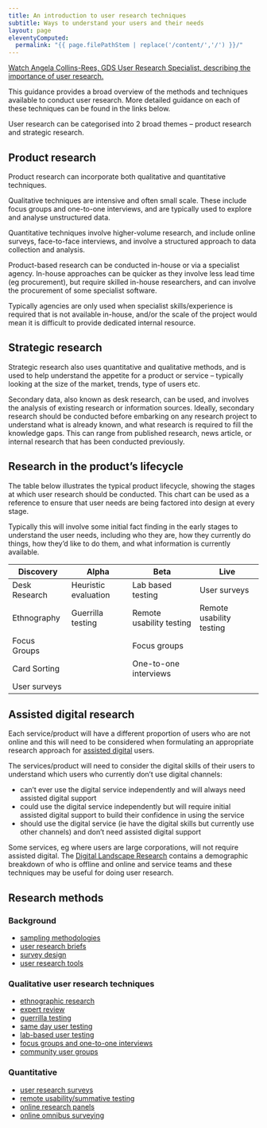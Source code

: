 ```yaml
---
title: An introduction to user research techniques
subtitle: Ways to understand your users and their needs
layout: page
eleventyComputed:
  permalink: "{{ page.filePathStem | replace('/content/','/') }}/"
---
```


[Watch Angela Collins-Rees, GDS User Research Specialist, describing the importance of user research.](https://www.youtube.com/watch?v=1hbnPCdM4ls)

This guidance provides a broad overview of the methods and techniques available to conduct user research. More detailed guidance on each of these techniques can be found in the links below.

User research can be categorised into 2 broad themes – product research and strategic research.

## Product research

Product research can incorporate both qualitative and quantitative techniques.

Qualitative techniques are intensive and often small scale. These include focus groups and one-to-one interviews, and are typically used to explore and analyse unstructured data.

Quantitative techniques involve higher-volume research, and include online surveys, face-to-face interviews, and involve a structured approach to data collection and analysis.

Product-based research can be conducted in-house or via a specialist agency. In-house approaches can be quicker as they involve less lead time (eg procurement), but require skilled in-house researchers, and can involve the procurement of some specialist software.

Typically agencies are only used when specialist skills/experience is required that is not available in-house, and/or the scale of the project would mean it is difficult to provide dedicated internal resource.

## Strategic research

Strategic research also uses quantitative and qualitative methods, and is used to help understand the appetite for a product or service – typically looking at the size of the market, trends, type of users etc.

Secondary data, also known as desk research, can be used, and involves the analysis of existing research or information sources. Ideally, secondary research should be conducted before embarking on any research project to understand what is already known, and what research is required to fill the knowledge gaps. This can range from published research, news article, or internal research that has been conducted previously.

## Research in the product’s lifecycle

The table below illustrates the typical product lifecycle, showing the stages at which user research should be conducted. This chart can be used as a reference to ensure that user needs are being factored into design at every stage.

Typically this will involve some initial fact finding in the early stages to understand the user needs, including who they are, how they currently do things, how they’d like to do them, and what information is currently available.

| Discovery | Alpha | Beta | Live |
| --- | --- | --- | --- |
| Desk Research | Heuristic evaluation | Lab based testing | User surveys |
| Ethnography | Guerrilla testing | Remote usability testing | Remote usability testing |
| Focus Groups |  | Focus groups |  |
| Card Sorting |  | One-to-one interviews | |
| User surveys |  |  |  |

## Assisted digital research

Each service/product will have a different proportion of users who are not online and this will need to be considered when formulating an appropriate research approach for [assisted digital](/version-1/guides/assisted-digital/) users.

The services/product will need to consider the digital skills of their users to understand which users who currently don’t use digital channels:

- can’t ever use the digital service independently and will always need assisted digital support
- could use the digital service independently but will require initial assisted digital support to build their confidence in using the service
- should use the digital service (ie have the digital skills but currently use other channels) and don’t need assisted digital support

Some services, eg where users are large corporations, will not require assisted digital. The [Digital Landscape Research](https://www.gov.uk/government/publications/digital-landscape-research) contains a demographic breakdown of who is offline and online and service teams and these techniques may be useful for doing user research.

## Research methods

### Background

- [sampling methodologies](https://web.archive.org/web/20150324140526/https://www.gov.uk/service-manual/user-centred-design/user-research/sampling-methodologies.html)
- [user research briefs](https://web.archive.org/web/20150324140526/https://www.gov.uk/service-manual/user-centred-design/user-research/user-research-briefs.html)
- [survey design](https://web.archive.org/web/20150324140526/https://www.gov.uk/service-manual/user-centred-design/user-research/survey-design.html)
- [user research tools](https://web.archive.org/web/20150324140526/https://www.gov.uk/service-manual/user-centred-design/user-research/user-research-tools.html)

### Qualitative user research techniques

- [ethnographic research](https://web.archive.org/web/20150324140526/https://www.gov.uk/service-manual/user-centred-design/user-research/ethnographic-research.html)
- [expert review](https://web.archive.org/web/20150324140526/https://www.gov.uk/service-manual/user-centred-design/user-research/expert-review.html)
- [guerrilla testing](https://web.archive.org/web/20150324140526/https://www.gov.uk/service-manual/user-centred-design/user-research/guerrilla-testing.html)
- [same day user testing](https://web.archive.org/web/20150324140526/https://www.gov.uk/service-manual/user-centred-design/user-research/same-day-user-testing.html)
- [lab-based user testing](https://web.archive.org/web/20150324140526/https://www.gov.uk/service-manual/user-centred-design/user-research/lab-based-user-testing.html)
- [focus groups and one-to-one interviews](https://web.archive.org/web/20150324140526/https://www.gov.uk/service-manual/user-centred-design/user-research/focus-groups-mini-groups-interviews.html)
- [community user groups](https://web.archive.org/web/20150324140526/https://www.gov.uk/service-manual/user-centred-design/user-research/community-user-groups.html)

### Quantitative

- [user research surveys](https://web.archive.org/web/20150324140526/https://www.gov.uk/service-manual/user-centred-design/user-research/user-research-surveys.html)
- [remote usability/summative testing](https://web.archive.org/web/20150324140526/https://www.gov.uk/service-manual/user-centred-design/user-research/remote-usability.html)
- [online research panels](https://web.archive.org/web/20150324140526/https://www.gov.uk/service-manual/user-centred-design/user-research/online-research-panels.html)
- [online omnibus surveying](https://web.archive.org/web/20150324140526/https://www.gov.uk/service-manual/user-centred-design/user-research/online-omnibus-survey.html)
